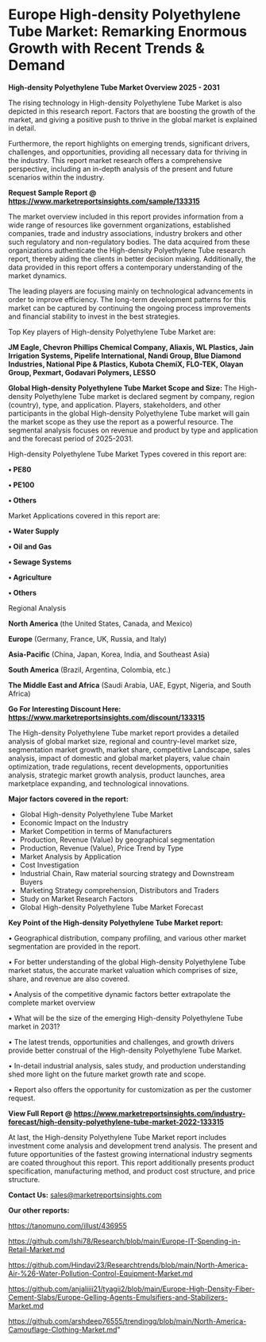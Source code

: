 # Europe High-density Polyethylene Tube Market: Remarking Enormous Growth with Recent Trends & Demand

<Strong> High-density Polyethylene Tube Market Overview 2025 - 2031</strong>

The rising technology in High-density Polyethylene Tube Market is also depicted in this research report. Factors that are boosting the growth of the market, and giving a positive push to thrive in the global market is explained in detail.

Furthermore, the report highlights on emerging trends, significant drivers, challenges, and opportunities, providing all necessary data for thriving in the industry. This report market research offers a comprehensive perspective, including an in-depth analysis of the present and future scenarios within the industry.

<strong>Request Sample Report @ <a href=https://www.marketreportsinsights.com/sample/133315>https://www.marketreportsinsights.com/sample/133315</a></strong>

The market overview included in this report provides information from a wide range of resources like government organizations, established companies, trade and industry associations, industry brokers and other such regulatory and non-regulatory bodies. The data acquired from these organizations authenticate the High-density Polyethylene Tube research report, thereby aiding the clients in better decision making. Additionally, the data provided in this report offers a contemporary understanding of the market dynamics.

The leading players are focusing mainly on technological advancements in order to improve efficiency. The long-term development patterns for this market can be captured by continuing the ongoing process improvements and financial stability to invest in the best strategies.

Top Key players of High-density Polyethylene Tube Market are:

<strong>JM Eagle, Chevron Phillips Chemical Company, Aliaxis, WL Plastics, Jain Irrigation Systems, Pipelife International, Nandi Group, Blue Diamond Industries, National Pipe & Plastics, Kubota ChemiX, FLO-TEK, Olayan Group, Pexmart, Godavari Polymers, LESSO</strong>

<strong><b>Global High-density Polyethylene Tube Market Scope and Size:</b></strong>
The High-density Polyethylene Tube market is declared segment by company, region (country), type, and application. Players, stakeholders, and other participants in the global High-density Polyethylene Tube market will gain the market scope as they use the report as a powerful resource. The segmental analysis focuses on revenue and product by type and application and the forecast period of 2025-2031.

High-density Polyethylene Tube Market Types covered in this report are:

<strong>• PE80

• PE100

• Others</strong>

Market Applications covered in this report are:

<strong>• Water Supply

• Oil and Gas

• Sewage Systems

• Agriculture

• Others</strong> 

Regional Analysis

<strong>North America</strong> (the United States, Canada, and Mexico)

<strong>Europe</strong> (Germany, France, UK, Russia, and Italy)

<strong>Asia-Pacific</strong> (China, Japan, Korea, India, and Southeast Asia)

<strong>South America</strong> (Brazil, Argentina, Colombia, etc.)

<strong>The Middle East and Africa</strong> (Saudi Arabia, UAE, Egypt, Nigeria, and South Africa)

<strong>Go For Interesting Discount Here: <a href=https://www.marketreportsinsights.com/discount/133315>https://www.marketreportsinsights.com/discount/133315</a></strong>

The High-density Polyethylene Tube market report provides a detailed analysis of global market size, regional and country-level market size, segmentation market growth, market share, competitive Landscape, sales analysis, impact of domestic and global market players, value chain optimization, trade regulations, recent developments, opportunities analysis, strategic market growth analysis, product launches, area marketplace expanding, and technological innovations.

<strong><b>Major factors covered in the report:</b></strong>
<ul>
  <li>Global High-density Polyethylene Tube Market </li>
  <li>Economic Impact on the Industry</li>
  <li>Market Competition in terms of Manufacturers</li>
  <li>Production, Revenue (Value) by geographical segmentation</li>
  <li>Production, Revenue (Value), Price Trend by Type</li>
  <li>Market Analysis by Application</li>
  <li>Cost Investigation</li>
  <li>Industrial Chain, Raw material sourcing strategy and Downstream Buyers</li>
  <li>Marketing Strategy comprehension, Distributors and Traders</li>
  <li>Study on Market Research Factors</li>
  <li>Global High-density Polyethylene Tube Market Forecast</li>
</ul>

<strong><b>Key Point of the High-density Polyethylene Tube Market report:</b></strong>

• Geographical distribution, company profiling, and various other market segmentation are provided in the report.

• For better understanding of the global High-density Polyethylene Tube market status, the accurate market valuation which comprises of size, share, and revenue are also covered.

• Analysis of the competitive dynamic factors better extrapolate the complete market overview

• What will be the size of the emerging High-density Polyethylene Tube market in 2031?

• The latest trends, opportunities and challenges, and growth drivers provide better construal of the High-density Polyethylene Tube Market.

• In-detail industrial analysis, sales study, and production understanding shed more light on the future market growth rate and scope.

• Report also offers the opportunity for customization as per the customer request.

<strong><b>View Full Report @ <a href=https://www.marketreportsinsights.com/industry-forecast/high-density-polyethylene-tube-market-2022-133315>https://www.marketreportsinsights.com/industry-forecast/high-density-polyethylene-tube-market-2022-133315</a></b></strong>


At last, the High-density Polyethylene Tube Market report includes investment come analysis and development trend analysis. The present and future opportunities of the fastest growing international industry segments are coated throughout this report. This report additionally presents product specification, manufacturing method, and product cost structure, and price structure.

<strong>Contact Us:</strong>
sales@marketreportsinsights.com

<strong>Our other reports:</strong>

<a href=https://tanomuno.com/illust/436955>https://tanomuno.com/illust/436955</a>

<a href=https://github.com/Ishi78/Research/blob/main/Europe-IT-Spending-in-Retail-Market.md>https://github.com/Ishi78/Research/blob/main/Europe-IT-Spending-in-Retail-Market.md</a>

<a href=https://github.com/Hindavi23/Researchtrends/blob/main/North-America-Air-%26-Water-Pollution-Control-Equipment-Market.md>https://github.com/Hindavi23/Researchtrends/blob/main/North-America-Air-%26-Water-Pollution-Control-Equipment-Market.md</a>

<a href=https://github.com/anjaliiii21/tyagii2/blob/main/Europe-High-Density-Fiber-Cement-Slabs/Europe-Gelling-Agents-Emulsifiers-and-Stabilizers-Market.md>https://github.com/anjaliiii21/tyagii2/blob/main/Europe-High-Density-Fiber-Cement-Slabs/Europe-Gelling-Agents-Emulsifiers-and-Stabilizers-Market.md</a>

<a href=https://github.com/arshdeep76555/trendingg/blob/main/North-America-Camouflage-Clothing-Market.md>https://github.com/arshdeep76555/trendingg/blob/main/North-America-Camouflage-Clothing-Market.md</a>"
